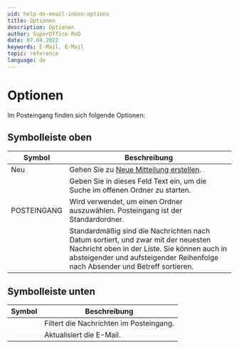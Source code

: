 ```yaml
---
uid: help-de-email-inbox-options
title: Optionen
description: Optionen
author: SuperOffice RnD
date: 07.04.2022
keywords: E-Mail, E-Mail
topic: reference
language: de
---
```


# Optionen

Im Posteingang finden sich folgende Optionen:

## Symbolleiste oben

| Symbol | Beschreibung |
|---|---|
| Neu | Gehen Sie zu [Neue Mitteilung erstellen][1]. |
| <i class="ph ph-magnifying-glass" aria-label="Search icon"></i> | Geben Sie in dieses Feld Text ein, um die Suche im offenen Ordner zu starten. |
| POSTEINGANG | Wird verwendet, um einen Ordner auszuwählen. Posteingang ist der Standardordner. |
| <i class="ph ph-sort-ascending" aria-label="Sort icon"></i> <i class="ph ph-sort-descending" aria-hidden="true"></i> | Standardmäßig sind die Nachrichten nach Datum sortiert, und zwar mit der neuesten Nachricht oben in der Liste. Sie können auch in absteigender und aufsteigender Reihenfolge nach Absender und Betreff sortieren. |

## Symbolleiste unten

| Symbol | Beschreibung |
|---|---|
| <i class="ph ph-funnel" aria-label="Filter"></i> | Filtert die Nachrichten im Posteingang. |
| <i class="ph ph-arrow-clockwise" aria-label="Refresh"></i> | Aktualisiert die E-Mail. |

<!-- Referenced links -->
[1]: compose.md

<!-- Referenced images -->
